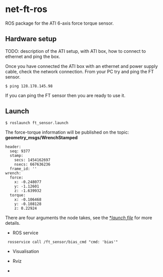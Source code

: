 # net-ft-ros
ROS package for the ATI 6-axis force torque sensor.

## Hardware setup

TODO: description of the ATI setup, with ATI box, how to connect to ethernet and ping the box.

Once you have connected the ATI box with an ethernet and power supply cable, check 
the network connection. From your PC try and ping the FT sensor.
```
$ ping 128.178.145.98
```
If you can ping the FT sensor then you are ready to use it.

## Launch

```
$ roslaunch ft_sensor.launch 
```

The force-torque information will be published on the topic: **geometry_msgs/WrenchStamped**
```
header: 
  seq: 9377
  stamp: 
    secs: 1454162697
    nsecs: 667636236
  frame_id: ''
wrench: 
  force: 
    x: -0.248077
    y: -1.12601
    z: -1.639932
  torque: 
    x: -0.106468
    y: -0.108128
    z: 0.22924
```

There are four arguments the node takes, see the  [**launch file*](https://github.com/epfl-lasa/net-ft-ros/blob/master/launch/ft_sensor.launch)  for more details.

* ROS service
```
 rosservice call /ft_sensor/bias_cmd "cmd: 'bias'"
```

* Visualisation


* Rviz
* 


